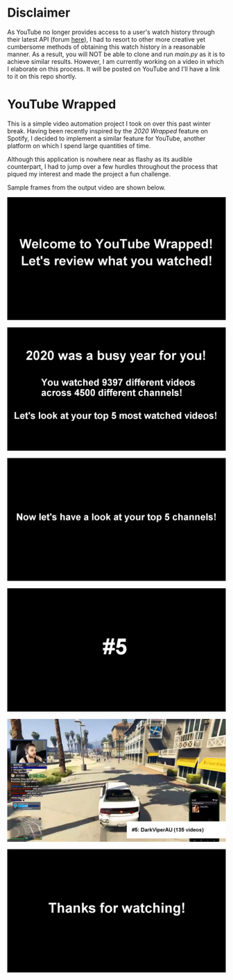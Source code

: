# Disclaimer

As YouTube no longer provides access to a user's watch history through their latest API (forum [here](https://issuetracker.google.com/issues/35172816)), I had to resort to other more creative yet cumbersome methods of obtaining this watch history in a reasonable manner. As a result, you will NOT be able to clone and run *main.py* as it is to achieve similar results. However, I am currently working on a video in which I elaborate on this process. It will be posted on YouTube and I'll have a link to it on this repo shortly.

# YouTube Wrapped

This is a simple video automation project I took on over this past winter break. Having been recently inspired by the *2020 Wrapped* feature on Spotify, I decided to implement a similar feature for YouTube, another platform on which I spend large quantities of time.

Although this application is nowhere near as flashy as its audible counterpart, I had to jump over a few hurdles throughout the process that piqued my interest and made the project a fun challenge.

Sample frames from the output video are shown below.

![welcome](/sample_frames/welcome.png)

![stats](/sample_frames/stats.png)

![channel_intro](/sample_frames/channel_intro.png)

![ranking](/sample_frames/ranking.png)

![clip](/sample_frames/clip.png)

![thanks_for_watching](/sample_frames/thanks_for_watching.png)
